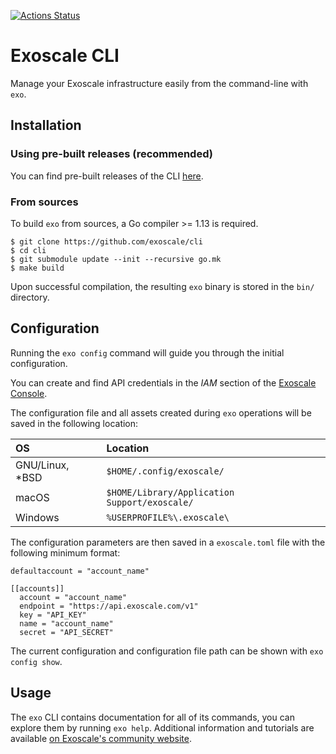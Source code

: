 [![Actions Status](https://github.com/exoscale/cli/workflows/CI/badge.svg?branch=master)](https://github.com/exoscale/cli/actions?query=workflow%3ACI+branch%3Amaster)

# Exoscale CLI

Manage your Exoscale infrastructure easily from the command-line with `exo`.


## Installation

### Using pre-built releases (recommended)

You can find pre-built releases of the CLI [here][releases].


### From sources

To build `exo` from sources, a Go compiler >= 1.13 is required.

```shell
$ git clone https://github.com/exoscale/cli
$ cd cli
$ git submodule update --init --recursive go.mk
$ make build
```

Upon successful compilation, the resulting `exo` binary is stored in the `bin/` directory.


## Configuration

Running the `exo config` command will guide you through the initial configuration.

You can create and find API credentials in the *IAM* section of the [Exoscale Console](https://portal.exoscale.com/iam/api-keys).

The configuration file and all assets created during `exo` operations will be saved in the following location:

| OS | Location |
|:--|:--|
| GNU/Linux, *BSD | `$HOME/.config/exoscale/` |
| macOS | `$HOME/Library/Application Support/exoscale/` |
| Windows | `%USERPROFILE%\.exoscale\` |

The configuration parameters are then saved in a `exoscale.toml` file with the following minimum format:

```
defaultaccount = "account_name"

[[accounts]]
  account = "account_name"
  endpoint = "https://api.exoscale.com/v1"
  key = "API_KEY"
  name = "account_name"
  secret = "API_SECRET"
```

The current configuration and configuration file path can be shown with `exo config show`.

## Usage

The `exo` CLI contains documentation for all of its commands, you can explore them by running `exo help`.
Additional information and tutorials are available [on Exoscale's community website][communitydoc].


[releases]: https://github.com/exoscale/cli/releases
[communitydoc]: https://community.exoscale.com/documentation/tools/exoscale-command-line-interface/

